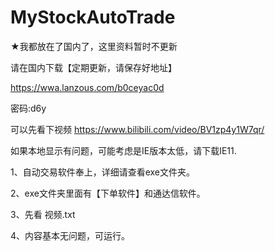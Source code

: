 # MyStockAutoTrade

★我都放在了国内了，这里资料暂时不更新

请在国内下载【定期更新，请保存好地址】

https://wwa.lanzous.com/b0ceyac0d

密码:d6y


可以先看下视频
https://www.bilibili.com/video/BV1zp4y1W7qr/

 
如果本地显示有问题，可能考虑是IE版本太低，请下载IE11.


1、自动交易软件奉上，详细请查看exe文件夹。

2、exe文件夹里面有【下单软件】和通达信软件。

3、先看  视频.txt

4、内容基本无问题，可运行。





